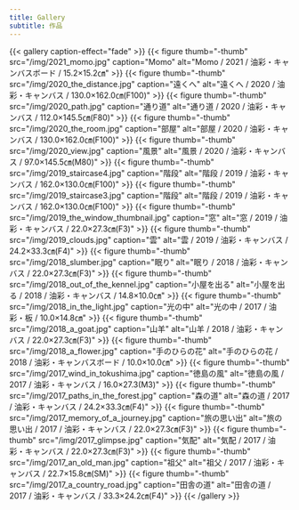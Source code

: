 ```yaml
---
title: Gallery
subtitle: 作品
---
```




{{< gallery caption-effect="fade" >}}
  {{< figure thumb="-thumb" src="/img/2021_momo.jpg" caption="Momo" alt="Momo / 2021 / 油彩・キャンバスボード / 15.2×15.2㎝" >}}
  {{< figure thumb="-thumb" src="/img/2020_the_distance.jpg" caption="遠くへ" alt="遠くへ / 2020 / 油彩・キャンバス / 130.0×162.0㎝(F100)" >}}
  {{< figure thumb="-thumb" src="/img/2020_path.jpg" caption="通り道" alt="通り道 /  2020 / 油彩・キャンバス / 112.0×145.5㎝(F80)" >}}
  {{< figure thumb="-thumb" src="/img/2020_the_room.jpg" caption="部屋" alt="部屋 / 2020 / 油彩・キャンバス / 130.0×162.0㎝(F100)" >}}
  {{< figure thumb="-thumb" src="/img/2020_view.jpg" caption="風景" alt="風景 / 2020 / 油彩・キャンバス / 97.0×145.5㎝(M80)" >}}
  {{< figure thumb="-thumb" src="/img/2019_staircase4.jpg" caption="階段" alt="階段 / 2019 / 油彩・キャンバス / 162.0×130.0㎝(F100)" >}}
  {{< figure thumb="-thumb" src="/img/2019_staircase3.jpg" caption="階段" alt="階段 / 2019 / 油彩・キャンバス / 162.0×130.0㎝(F100)" >}}
  {{< figure thumb="-thumb" src="/img/2019_the_window_thumbnail.jpg" caption="窓" alt="窓 / 2019 / 油彩・キャンバス / 22.0×27.3㎝(F3)" >}}
  {{< figure thumb="-thumb" src="/img/2019_clouds.jpg" caption="雲" alt="雲 / 2019 / 油彩・キャンバス / 24.2×33.3㎝(F4)" >}}
  {{< figure thumb="-thumb" src="/img/2018_slumber.jpg" caption="眠り" alt="眠り / 2018 / 油彩・キャンバス / 22.0×27.3㎝(F3)" >}}
  {{< figure thumb="-thumb" src="/img/2018_out_of_the_kennel.jpg" caption="小屋を出る" alt="小屋を出る / 2018 / 油彩・キャンバス / 14.8×10.0㎝" >}}
  {{< figure thumb="-thumb" src="/img/2018_in_the_light.jpg" caption="光の中" alt="光の中 / 2017 / 油彩・板 / 10.0×14.8㎝" >}}
  {{< figure thumb="-thumb" src="/img/2018_a_goat.jpg" caption="山羊" alt="山羊 / 2018 / 油彩・キャンバス / 22.0×27.3㎝(F3)" >}}
  {{< figure thumb="-thumb" src="/img/2018_a_flower.jpg" caption="手のひらの花" alt="手のひらの花 / 2018 / 油彩・キャンバスボード / 10.0×10.0㎝" >}}
  {{< figure thumb="-thumb" src="/img/2017_wind_in_tokushima.jpg" caption="徳島の風" alt="徳島の風 / 2017 / 油彩・キャンバス / 16.0×27.3(M3)" >}}
  {{< figure thumb="-thumb" src="/img/2017_paths_in_the_forest.jpg" caption="森の道" alt="森の道 / 2017 / 油彩・キャンバス / 24.2×33.3㎝(F4)" >}}
  {{< figure thumb="-thumb" src="/img/2017_memory_of_a_journey.jpg" caption="旅の思い出" alt="旅の思い出 / 2017 / 油彩・キャンバス / 22.0×27.3㎝(F3)" >}}
  {{< figure thumb="-thumb" src="/img/2017_glimpse.jpg" caption="気配" alt="気配 / 2017 / 油彩・キャンバス / 22.0×27.3㎝(F3)" >}}
  {{< figure thumb="-thumb" src="/img/2017_an_old_man.jpg" caption="祖父" alt="祖父 / 2017 / 油彩・キャンバス / 22.7×15.8㎝(SM)" >}}
  {{< figure thumb="-thumb" src="/img/2017_a_country_road.jpg" caption="田舎の道" alt="田舎の道 / 2017 / 油彩・キャンバス / 33.3×24.2㎝(F4)" >}}
{{< /gallery >}}
